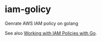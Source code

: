 # iam-golicy
Genrate AWS IAM policy on golang

See also [Working with IAM Policies with Go](http://docs.aws.amazon.com/ja_jp/sdk-for-go/v1/developer-guide/iam-example-policies.html).
